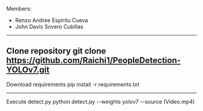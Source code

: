 Members:
  - Renzo Andree Espíritu Cueva
  - John Davis Sovero Cubillas
----
Clone repository
  git clone https://github.com/Raichi1/PeopleDetection-YOLOv7.git
----
Download requirements
  pip install -r requirements.txt
  
----
Execute detect.py
  python detect.py --weights yolov7 --source (Video.mp4)
